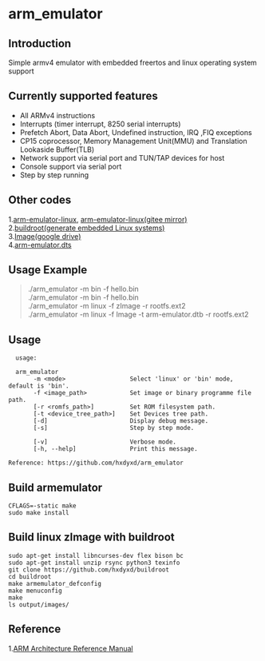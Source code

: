# arm_emulator

## Introduction

Simple armv4 emulator with embedded freertos and linux operating system support  

## Currently supported features
* All ARMv4 instructions
* Interrupts (timer interrupt, 8250 serial interrupts)  
* Prefetch Abort, Data Abort, Undefined instruction, IRQ ,FIQ exceptions  
* CP15 coprocessor, Memory Management Unit(MMU) and Translation Lookaside Buffer(TLB)  
* Network support via serial port and TUN/TAP devices for host  
* Console support via serial port  
* Step by step running  

## Other codes
1.[arm-emulator-linux](https://github.com/hxdyxd/arm-emulator-linux), [arm-emulator-linux(gitee mirror)](https://gitee.com/hxdyxd/arm-emulator-linux)  
2.[buildroot(generate embedded Linux systems)](https://github.com/hxdyxd/buildroot)  
3.[Image(google drive)](https://drive.google.com/drive/folders/1W0milmr0MT9K7TXI4cvJHEbDRon9gp-X?usp=sharing)  
4.[arm-emulator.dts](https://github.com/hxdyxd/arm-emulator-linux/blob/master/arch/arm/boot/dts/arm-emulator.dts)  

## Usage Example

> ./arm_emulator -m bin -f hello.bin  
> ./arm_emulator -m bin -f hello.bin  
> ./arm_emulator -m linux -f zImage -r rootfs.ext2  
> ./arm_emulator -m linux -f Image -t arm-emulator.dtb -r rootfs.ext2  

## Usage

```
  usage:

  arm_emulator
       -m <mode>                  Select 'linux' or 'bin' mode, default is 'bin'.
       -f <image_path>            Set image or binary programme file path.
       [-r <romfs_path>]          Set ROM filesystem path.
       [-t <device_tree_path>]    Set Devices tree path.
       [-d]                       Display debug message.
       [-s]                       Step by step mode.

       [-v]                       Verbose mode.
       [-h, --help]               Print this message.

Reference: https://github.com/hxdyxd/arm_emulator
```

## Build armemulator

```
CFLAGS=-static make
sudo make install
```

## Build linux zImage with buildroot

```
sudo apt-get install libncurses-dev flex bison bc
sudo apt-get install unzip rsync python3 texinfo
git clone https://github.com/hxdyxd/buildroot
cd buildroot
make armemulator_defconfig
make menuconfig
make
ls output/images/
```

## Reference
1.[ARM Architecture Reference Manual](https://developer.arm.com/docs/ddi0100/i/armv5-architecture-reference-manual)  
